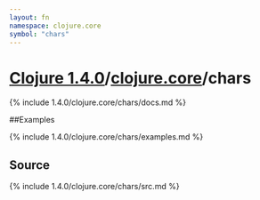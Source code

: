 ```yaml
---
layout: fn
namespace: clojure.core
symbol: "chars"
---
```


# [Clojure 1.4.0](../../)/[clojure.core](../)/chars

{% include 1.4.0/clojure.core/chars/docs.md %}

##Examples

{% include 1.4.0/clojure.core/chars/examples.md %}
## Source
{% include 1.4.0/clojure.core/chars/src.md %}

